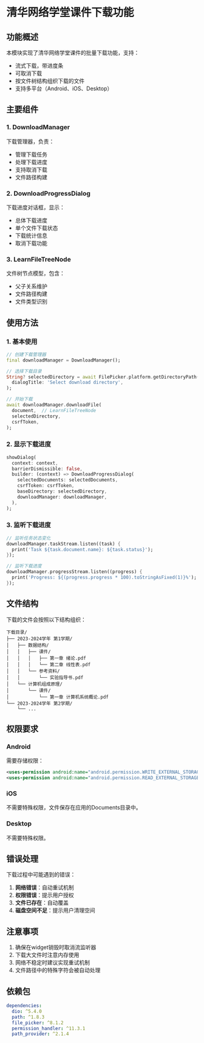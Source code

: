  # 清华网络学堂课件下载功能

## 功能概述

本模块实现了清华网络学堂课件的批量下载功能，支持：

- 流式下载，带进度条
- 可取消下载
- 按文件树结构组织下载的文件
- 支持多平台（Android、iOS、Desktop）

## 主要组件

### 1. DownloadManager
下载管理器，负责：
- 管理下载任务
- 处理下载进度
- 支持取消下载
- 文件路径构建

### 2. DownloadProgressDialog
下载进度对话框，显示：
- 总体下载进度
- 单个文件下载状态
- 下载统计信息
- 取消下载功能

### 3. LearnFileTreeNode
文件树节点模型，包含：
- 父子关系维护
- 文件路径构建
- 文件类型识别

## 使用方法

### 1. 基本使用

```dart
// 创建下载管理器
final downloadManager = DownloadManager();

// 选择下载目录
String? selectedDirectory = await FilePicker.platform.getDirectoryPath(
  dialogTitle: 'Select download directory',
);

// 开始下载
await downloadManager.downloadFile(
  document,  // LearnFileTreeNode
  selectedDirectory,
  csrfToken,
);
```

### 2. 显示下载进度

```dart
showDialog(
  context: context,
  barrierDismissible: false,
  builder: (context) => DownloadProgressDialog(
    selectedDocuments: selectedDocuments,
    csrfToken: csrfToken,
    baseDirectory: selectedDirectory,
    downloadManager: downloadManager,
  ),
);
```

### 3. 监听下载进度

```dart
// 监听任务状态变化
downloadManager.taskStream.listen((task) {
  print('Task ${task.document.name}: ${task.status}');
});

// 监听下载进度
downloadManager.progressStream.listen((progress) {
  print('Progress: ${(progress.progress * 100).toStringAsFixed(1)}%');
});
```

## 文件结构

下载的文件会按照以下结构组织：

```
下载目录/
├── 2023-2024学年 第1学期/
│   ├── 数据结构/
│   │   ├── 课件/
│   │   │   ├── 第一章 绪论.pdf
│   │   │   └── 第二章 线性表.pdf
│   │   └── 参考资料/
│   │       └── 实验指导书.pdf
│   └── 计算机组成原理/
│       └── 课件/
│           └── 第一章 计算机系统概论.pdf
└── 2023-2024学年 第2学期/
    └── ...
```

## 权限要求

### Android
需要存储权限：
```xml
<uses-permission android:name="android.permission.WRITE_EXTERNAL_STORAGE" />
<uses-permission android:name="android.permission.READ_EXTERNAL_STORAGE" />
```

### iOS
不需要特殊权限，文件保存在应用的Documents目录中。

### Desktop
不需要特殊权限。

## 错误处理

下载过程中可能遇到的错误：

1. **网络错误**：自动重试机制
2. **权限错误**：提示用户授权
3. **文件已存在**：自动覆盖
4. **磁盘空间不足**：提示用户清理空间

## 注意事项

1. 确保在widget销毁时取消流监听器
2. 下载大文件时注意内存使用
3. 网络不稳定时建议实现重试机制
4. 文件路径中的特殊字符会被自动处理

## 依赖包

```yaml
dependencies:
  dio: ^5.4.0
  path: ^1.8.3
  file_picker: ^8.1.2
  permission_handler: ^11.3.1
  path_provider: ^2.1.4
```